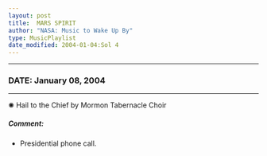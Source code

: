 ```yaml
---
layout: post
title:  MARS SPIRIT
author: "NASA: Music to Wake Up By"
type: MusicPlaylist
date_modified: 2004-01-04:Sol 4
---
```


----
### DATE: January 08, 2004
----
✺ Hail to the Chief by Mormon Tabernacle Choir

##### Comment:
* Presidential phone call.
